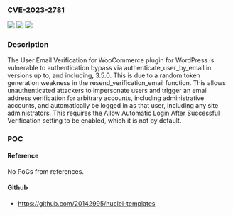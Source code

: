 ### [CVE-2023-2781](https://cve.mitre.org/cgi-bin/cvename.cgi?name=CVE-2023-2781)
![](https://img.shields.io/static/v1?label=Product&message=User%20Email%20Verification%20for%20WooCommerce&color=blue)
![](https://img.shields.io/static/v1?label=Version&message=*%3C%3D%203.5.0%20&color=brighgreen)
![](https://img.shields.io/static/v1?label=Vulnerability&message=CWE-288%20Authentication%20Bypass%20Using%20an%20Alternate%20Path%20or%20Channel&color=brighgreen)

### Description

The User Email Verification for WooCommerce plugin for WordPress is vulnerable to authentication bypass via authenticate_user_by_email in versions up to, and including, 3.5.0. This is due to a random token generation weakness in the resend_verification_email function. This allows unauthenticated attackers to impersonate users and trigger an email address verification for arbitrary accounts, including administrative accounts, and automatically be logged in as that user, including any site administrators. This requires the Allow Automatic Login After Successful Verification setting to be enabled, which it is not by default.

### POC

#### Reference
No PoCs from references.

#### Github
- https://github.com/20142995/nuclei-templates

